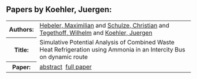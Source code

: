 <h2>Papers by Koehler, Juergen:</h2>
<!-- Begin papers -->
<table>
<tr><th>Authors:</th><td>
<a href="../authors/author_093.html">Hebeler, Maximilian</a> and 
<a href="../authors/author_216.html">Schulze, Christian</a> and 
<a href="../authors/author_235.html">Tegethoff, Wilhelm</a> and 
<a href="../authors/author_128.html">Koehler, Juergen</a>
</td></tr>
<tr><th>Title:  </th><td>Simulative Potential Analysis of Combined Waste Heat Refrigeration using Ammonia in an Intercity Bus on dynamic route</td></tr>
<tr><th>Paper:  </th><td><a href="../abstracts/Modelica2019abstract5C3.pdf">abstract</a>&nbsp;&nbsp;<a href="../papers/Modelica2019paper5C3.pdf">full paper</a></td></tr>
</table>
<br>
<!-- End papers -->